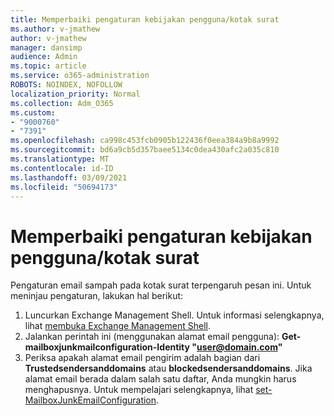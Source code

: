 ```yaml
---
title: Memperbaiki pengaturan kebijakan pengguna/kotak surat
ms.author: v-jmathew
author: v-jmathew
manager: dansimp
audience: Admin
ms.topic: article
ms.service: o365-administration
ROBOTS: NOINDEX, NOFOLLOW
localization_priority: Normal
ms.collection: Adm_O365
ms.custom:
- "9000760"
- "7391"
ms.openlocfilehash: ca998c453fcb0905b122436f0eea384a9b8a9992
ms.sourcegitcommit: bd6a9cb5d357baee5134c0dea430afc2a035c810
ms.translationtype: MT
ms.contentlocale: id-ID
ms.lasthandoff: 03/09/2021
ms.locfileid: "50694173"
---
```

# <a name="fix-user-policymailbox-settings"></a>Memperbaiki pengaturan kebijakan pengguna/kotak surat

Pengaturan email sampah pada kotak surat terpengaruh pesan ini. Untuk meninjau pengaturan, lakukan hal berikut:

1. Luncurkan Exchange Management Shell. Untuk informasi selengkapnya, lihat [membuka Exchange Management Shell](https://go.microsoft.com/fwlink/?linkid=2101432).
2. Jalankan perintah ini (menggunakan alamat email pengguna):  **Get-mailboxjunkmailconfiguration-Identity "user@domain.com"**
3. Periksa apakah alamat email pengirim adalah bagian dari **Trustedsendersanddomains** atau **blockedsendersanddomains**. Jika alamat email berada dalam salah satu daftar, Anda mungkin harus menghapusnya. Untuk mempelajari selengkapnya, lihat [set-MailboxJunkEmailConfiguration](https://go.microsoft.com/fwlink/?linkid=2101047).
